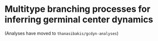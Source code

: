 # Multitype branching processes for inferring germinal center dynamics

(Analyses have moved to `thanasibakis/gcdyn-analyses`)